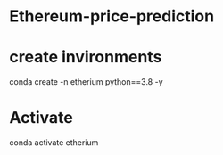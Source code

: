 # Ethereum-price-prediction

# create invironments
conda create -n etherium python==3.8 -y

# Activate
conda activate etherium

